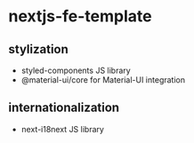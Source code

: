 # nextjs-fe-template


## stylization

<ul>
    <li>styled-components JS library</li>
    <li>@material-ui/core for Material-UI integration</li>
</ul>


## internationalization

<ul>
    <li>next-i18next JS library</li>
</ul>